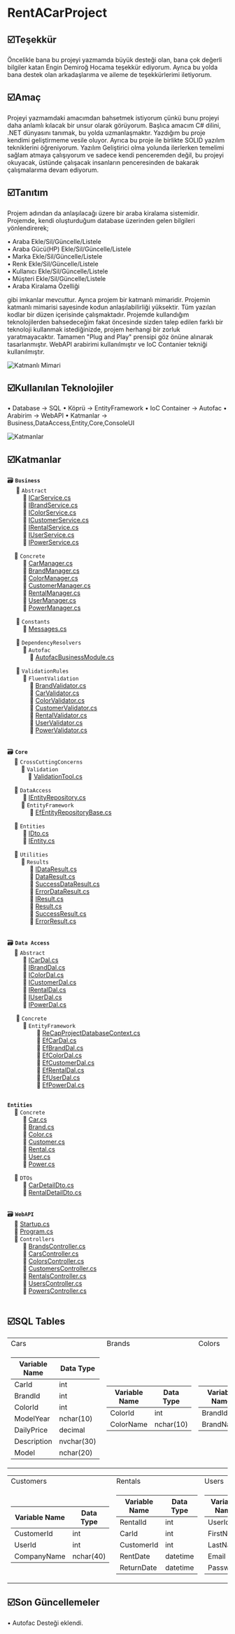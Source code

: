 # RentACarProject

## ☑️Teşekkür 
Öncelikle bana bu projeyi yazmamda büyük desteği olan, bana çok değerli bilgiler katan Engin Demiroğ Hocama teşekkür ediyorum. Ayrıca bu yolda bana destek olan arkadaşlarıma ve aileme de teşekkürlerimi iletiyorum.

## ☑️Amaç
Projeyi yazmamdaki amacımdan bahsetmek istiyorum çünkü bunu projeyi daha anlamlı kılacak bir unsur olarak görüyorum. Başlıca amacım C# dilini, .NET dünyasını tanımak, bu yolda uzmanlaşmaktır. Yazdığım bu proje kendimi geliştirmeme vesile oluyor. Ayrıca bu proje ile birlikte SOLID yazılım tekniklerini öğreniyorum. Yazılım Geliştirici olma yolunda ilerlerken temelimi sağlam atmaya çalışıyorum ve sadece kendi penceremden değil, bu projeyi okuyacak, üstünde çalışacak insanların penceresinden de bakarak çalışmalarıma devam ediyorum.

## ☑️Tanıtım
Projem adından da anlaşılacağı üzere bir araba kiralama sistemidir. Projemde, kendi oluşturduğum database üzerinden gelen bilgileri yönlendirerek;<br>

• Araba Ekle/Sil/Güncelle/Listele<br>
• Araba Gücü(HP) Ekle/Sil/Güncelle/Listele<br>
• Marka Ekle/Sil/Güncelle/Listele<br>
• Renk Ekle/Sil/Güncelle/Listele<br>
• Kullanıcı Ekle/Sil/Güncelle/Listele<br>
• Müşteri Ekle/Sil/Güncelle/Listele<br>
• Araba Kiralama Özelliği<br>

gibi imkanlar mevcuttur. Ayrıca projem bir katmanlı mimaridir. Projemin katmanlı mimarisi sayesinde kodun anlaşılabilirliği yüksektir. Tüm yazılan kodlar bir düzen içerisinde çalışmaktadır. Projemde kullandığım teknolojilerden bahsedeceğim fakat öncesinde sizden talep edilen farklı bir teknoloji kullanmak istediğinizde, projem herhangi bir zorluk yaratmayacaktır. Tamamen "Plug and Play" prensipi göz önüne alınarak tasarlanmıştır. WebAPI arabirimi kullanılmıştır ve IoC Contanier tekniği kullanılmıştır.

![Katmanlı Mimari](https://user-images.githubusercontent.com/77546366/108605441-21567d80-73c5-11eb-9536-fa39515740d4.PNG) 

## ☑️Kullanılan Teknolojiler
• Database → SQL
• Köprü → EntityFramework
• IoC Container → Autofac
• Arabirim → WebAPI
• Katmanlar → Business,DataAccess,Entity,Core,ConsoleUI

![Katmanlar](https://user-images.githubusercontent.com/77546366/108605460-3df2b580-73c5-11eb-9180-1cd05041a560.PNG)

## ☑️Katmanlar

🗃 **``Business``** <br>
&nbsp;&nbsp;&nbsp;&nbsp; 📂 ``Abstract`` <br>
&nbsp;&nbsp;&nbsp;&nbsp;&nbsp;&nbsp;&nbsp;&nbsp; 📃 [ICarService.cs](https://github.com/mustafasameturan/RentACarProject/blob/master/Business/Abstract/ICarService.cs) <br>
&nbsp;&nbsp;&nbsp;&nbsp;&nbsp;&nbsp;&nbsp;&nbsp; 📃 [IBrandService.cs](https://github.com/mustafasameturan/RentACarProject/blob/master/Business/Abstract/IBrandService.cs) <br>
&nbsp;&nbsp;&nbsp;&nbsp;&nbsp;&nbsp;&nbsp;&nbsp; 📃 [IColorService.cs](https://github.com/mustafasameturan/RentACarProject/blob/master/Business/Abstract/IColorService.cs) <br>
&nbsp;&nbsp;&nbsp;&nbsp;&nbsp;&nbsp;&nbsp;&nbsp; 📃 [ICustomerService.cs](https://github.com/mustafasameturan/RentACarProject/blob/master/Business/Abstract/ICustomerService.cs) <br>
&nbsp;&nbsp;&nbsp;&nbsp;&nbsp;&nbsp;&nbsp;&nbsp; 📃 [IRentalService.cs](https://github.com/mustafasameturan/RentACarProject/blob/master/Business/Abstract/IRentalService.cs) <br>
&nbsp;&nbsp;&nbsp;&nbsp;&nbsp;&nbsp;&nbsp;&nbsp; 📃 [IUserService.cs](https://github.com/mustafasameturan/RentACarProject/blob/master/Business/Abstract/IUserService.cs) <br>
&nbsp;&nbsp;&nbsp;&nbsp;&nbsp;&nbsp;&nbsp;&nbsp; 📃 [IPowerService.cs](https://github.com/mustafasameturan/RentACarProject/blob/master/Business/Abstract/IPowerService.cs) <br>

&nbsp;&nbsp;&nbsp;&nbsp;📂 ``Concrete`` <br>
&nbsp;&nbsp;&nbsp;&nbsp;&nbsp;&nbsp;&nbsp;&nbsp; 📃 [CarManager.cs](https://github.com/mustafasameturan/RentACarProject/blob/master/Business/Concrete/CarManager.cs) <br>
&nbsp;&nbsp;&nbsp;&nbsp;&nbsp;&nbsp;&nbsp;&nbsp; 📃 [BrandManager.cs](https://github.com/mustafasameturan/RentACarProject/blob/master/Business/Concrete/BrandManager.cs) <br>
&nbsp;&nbsp;&nbsp;&nbsp;&nbsp;&nbsp;&nbsp;&nbsp; 📃 [ColorManager.cs](https://github.com/mustafasameturan/RentACarProject/blob/master/Business/Concrete/ColorManager.cs) <br>
&nbsp;&nbsp;&nbsp;&nbsp;&nbsp;&nbsp;&nbsp;&nbsp; 📃 [CustomerManager.cs](https://github.com/mustafasameturan/RentACarProject/blob/master/Business/Concrete/CustomerManager.cs) <br>
&nbsp;&nbsp;&nbsp;&nbsp;&nbsp;&nbsp;&nbsp;&nbsp; 📃 [RentalManager.cs](https://github.com/mustafasameturan/RentACarProject/blob/master/Business/Concrete/RentalManager.cs) <br>
&nbsp;&nbsp;&nbsp;&nbsp;&nbsp;&nbsp;&nbsp;&nbsp; 📃 [UserManager.cs](https://github.com/mustafasameturan/RentACarProject/blob/master/Business/Concrete/UserManager.cs) <br>
&nbsp;&nbsp;&nbsp;&nbsp;&nbsp;&nbsp;&nbsp;&nbsp; 📃 [PowerManager.cs](https://github.com/mustafasameturan/RentACarProject/blob/master/Business/Concrete/PowerManager.cs) <br>

&nbsp;&nbsp;&nbsp;&nbsp; 📂 ``Constants`` <br>
&nbsp;&nbsp;&nbsp;&nbsp;&nbsp;&nbsp;&nbsp;&nbsp; 📃 [Messages.cs](https://github.com/mustafasameturan/RentACarProject/tree/master/Business/Constants) <br>

&nbsp;&nbsp;&nbsp;&nbsp; 📂 ``DependencyResolvers`` <br>
&nbsp;&nbsp;&nbsp;&nbsp;&nbsp;&nbsp;&nbsp;&nbsp; 📂 ``Autofac`` <br>
&nbsp;&nbsp;&nbsp;&nbsp;&nbsp;&nbsp;&nbsp;&nbsp;&nbsp;&nbsp;&nbsp;&nbsp; 📃 [AutofacBusinessModule.cs](https://github.com/mustafasameturan/RentACarProject/blob/master/Business/DependencyResolvers/Autofac/AutofacBusinessModule.cs) <br>

&nbsp;&nbsp;&nbsp;&nbsp; 📂 ``ValidationRules`` <br>
&nbsp;&nbsp;&nbsp;&nbsp;&nbsp;&nbsp;&nbsp;&nbsp; 📂 ``FluentValidation`` <br>
&nbsp;&nbsp;&nbsp;&nbsp;&nbsp;&nbsp;&nbsp;&nbsp;&nbsp;&nbsp;&nbsp;&nbsp; 📃 [BrandValidator.cs](https://github.com/mustafasameturan/RentACarProject/blob/master/Business/ValidationRules/FluentValidation/BrandValidator.cs) <br>
&nbsp;&nbsp;&nbsp;&nbsp;&nbsp;&nbsp;&nbsp;&nbsp;&nbsp;&nbsp;&nbsp;&nbsp; 📃 [CarValidator.cs](https://github.com/mustafasameturan/RentACarProject/blob/master/Business/ValidationRules/FluentValidation/CarValidator.cs) <br>
&nbsp;&nbsp;&nbsp;&nbsp;&nbsp;&nbsp;&nbsp;&nbsp;&nbsp;&nbsp;&nbsp;&nbsp; 📃 [ColorValidator.cs](https://github.com/mustafasameturan/RentACarProject/blob/master/Business/ValidationRules/FluentValidation/ColorValidator.cs) <br>
&nbsp;&nbsp;&nbsp;&nbsp;&nbsp;&nbsp;&nbsp;&nbsp;&nbsp;&nbsp;&nbsp;&nbsp; 📃 [CustomerValidator.cs](https://github.com/mustafasameturan/RentACarProject/blob/master/Business/ValidationRules/FluentValidation/CustomerValidator.cs) <br>
&nbsp;&nbsp;&nbsp;&nbsp;&nbsp;&nbsp;&nbsp;&nbsp;&nbsp;&nbsp;&nbsp;&nbsp; 📃 [RentalValidator.cs](https://github.com/mustafasameturan/RentACarProject/blob/master/Business/ValidationRules/FluentValidation/RentalValidator.cs) <br>
&nbsp;&nbsp;&nbsp;&nbsp;&nbsp;&nbsp;&nbsp;&nbsp;&nbsp;&nbsp;&nbsp;&nbsp; 📃 [UserValidator.cs](https://github.com/mustafasameturan/RentACarProject/blob/master/Business/ValidationRules/FluentValidation/UserValidator.cs) <br>
&nbsp;&nbsp;&nbsp;&nbsp;&nbsp;&nbsp;&nbsp;&nbsp;&nbsp;&nbsp;&nbsp;&nbsp; 📃 [PowerValidator.cs](https://github.com/mustafasameturan/RentACarProject/blob/master/Business/ValidationRules/FluentValidation/PowerValidator.cs) <br><br>


🗃 **``Core``** <br>
&nbsp;&nbsp;&nbsp;&nbsp;📂 ``CrossCuttingConcerns`` <br>
&nbsp;&nbsp;&nbsp;&nbsp;&nbsp;&nbsp;&nbsp;&nbsp;📂 ``Validation`` <br>
&nbsp;&nbsp;&nbsp;&nbsp;&nbsp;&nbsp;&nbsp;&nbsp;&nbsp;&nbsp;&nbsp;&nbsp;📃 [ValidationTool.cs](https://github.com/mustafasameturan/RentACarProject/blob/master/Core/CrossCuttingConcerns/Validation/FluentValidation/ValidationTool.cs) <br>

&nbsp;&nbsp;&nbsp;&nbsp;📂 ``DataAccess`` <br>
&nbsp;&nbsp;&nbsp;&nbsp;&nbsp;&nbsp;&nbsp;&nbsp; 📃 [IEntityRepository.cs](https://github.com/mustafasameturan/RentACarProject/blob/master/Core/DataAccess/IEntityRepository.cs) <br>
&nbsp;&nbsp;&nbsp;&nbsp;&nbsp;&nbsp;&nbsp;&nbsp;📂 ``EntityFramework`` <br>
&nbsp;&nbsp;&nbsp;&nbsp;&nbsp;&nbsp;&nbsp;&nbsp;&nbsp;&nbsp;&nbsp;&nbsp; 📃 [EfEntityRepositoryBase.cs](https://github.com/mustafasameturan/RentACarProject/blob/master/Core/DataAccess/EntityFramework/EfEntityRepositoryBase.cs) <br>

&nbsp;&nbsp;&nbsp;&nbsp;📂 ``Entities`` <br>
&nbsp;&nbsp;&nbsp;&nbsp;&nbsp;&nbsp;&nbsp;&nbsp; 📃 [IDto.cs](https://github.com/mustafasameturan/RentACarProject/blob/master/Core/Entities/IDto.cs) <br>
&nbsp;&nbsp;&nbsp;&nbsp;&nbsp;&nbsp;&nbsp;&nbsp; 📃 [IEntity.cs](https://github.com/mustafasameturan/RentACarProject/blob/master/Core/Entities/IEntity.cs) <br>

&nbsp;&nbsp;&nbsp;&nbsp;📂 ``Utilities`` <br>
&nbsp;&nbsp;&nbsp;&nbsp;&nbsp;&nbsp;&nbsp;&nbsp;📂 ``Results`` <br>
&nbsp;&nbsp;&nbsp;&nbsp;&nbsp;&nbsp;&nbsp;&nbsp;&nbsp;&nbsp;&nbsp;&nbsp; 📃 [IDataResult.cs](https://github.com/mustafasameturan/RentACarProject/blob/master/Core/Utilities/Results/IDataResult.cs) <br>
&nbsp;&nbsp;&nbsp;&nbsp;&nbsp;&nbsp;&nbsp;&nbsp;&nbsp;&nbsp;&nbsp;&nbsp; 📃 [DataResult.cs](https://github.com/mustafasameturan/RentACarProject/blob/master/Core/Utilities/Results/DataResult.cs) <br>
&nbsp;&nbsp;&nbsp;&nbsp;&nbsp;&nbsp;&nbsp;&nbsp;&nbsp;&nbsp;&nbsp;&nbsp; 📃 [SuccessDataResult.cs](https://github.com/mustafasameturan/RentACarProject/blob/master/Core/Utilities/Results/SuccessDataResult.cs) <br>
&nbsp;&nbsp;&nbsp;&nbsp;&nbsp;&nbsp;&nbsp;&nbsp;&nbsp;&nbsp;&nbsp;&nbsp; 📃 [ErrorDataResult.cs](https://github.com/mustafasameturan/RentACarProject/blob/master/Core/Utilities/Results/ErrorDataResult.cs) <br>
&nbsp;&nbsp;&nbsp;&nbsp;&nbsp;&nbsp;&nbsp;&nbsp;&nbsp;&nbsp;&nbsp;&nbsp; 📃 [IResult.cs](https://github.com/mustafasameturan/RentACarProject/blob/master/Core/Utilities/Results/IResult.cs) <br>
&nbsp;&nbsp;&nbsp;&nbsp;&nbsp;&nbsp;&nbsp;&nbsp;&nbsp;&nbsp;&nbsp;&nbsp; 📃 [Result.cs](https://github.com/mustafasameturan/RentACarProject/blob/master/Core/Utilities/Results/Result.cs) <br>
&nbsp;&nbsp;&nbsp;&nbsp;&nbsp;&nbsp;&nbsp;&nbsp;&nbsp;&nbsp;&nbsp;&nbsp; 📃 [SuccessResult.cs](https://github.com/mustafasameturan/RentACarProject/blob/master/Core/Utilities/Results/SuccessResult.cs) <br>
&nbsp;&nbsp;&nbsp;&nbsp;&nbsp;&nbsp;&nbsp;&nbsp;&nbsp;&nbsp;&nbsp;&nbsp; 📃 [ErrorResult.cs](https://github.com/mustafasameturan/RentACarProject/blob/master/Core/Utilities/Results/ErrorResult.cs) <br><br>


🗃 **``Data Access``** <br>
&nbsp;&nbsp;&nbsp;&nbsp;📂 ``Abstract`` <br>
&nbsp;&nbsp;&nbsp;&nbsp;&nbsp;&nbsp;&nbsp;&nbsp; 📃 [ICarDal.cs](https://github.com/mustafasameturan/RentACarProject/blob/master/DataAccess/Abstract/ICarDal.cs) <br>
&nbsp;&nbsp;&nbsp;&nbsp;&nbsp;&nbsp;&nbsp;&nbsp; 📃 [IBrandDal.cs](https://github.com/mustafasameturan/RentACarProject/blob/master/DataAccess/Abstract/IBrandDal.cs) <br>
&nbsp;&nbsp;&nbsp;&nbsp;&nbsp;&nbsp;&nbsp;&nbsp; 📃 [IColorDal.cs](https://github.com/mustafasameturan/RentACarProject/blob/master/DataAccess/Abstract/IColorDal.cs) <br>
&nbsp;&nbsp;&nbsp;&nbsp;&nbsp;&nbsp;&nbsp;&nbsp; 📃 [ICustomerDal.cs](https://github.com/mustafasameturan/RentACarProject/blob/master/DataAccess/Abstract/ICustomerDal.cs) <br>
&nbsp;&nbsp;&nbsp;&nbsp;&nbsp;&nbsp;&nbsp;&nbsp; 📃 [IRentalDal.cs](https://github.com/mustafasameturan/RentACarProject/blob/master/DataAccess/Abstract/IRentalDal.cs) <br>
&nbsp;&nbsp;&nbsp;&nbsp;&nbsp;&nbsp;&nbsp;&nbsp; 📃 [IUserDal.cs](https://github.com/mustafasameturan/RentACarProject/blob/master/DataAccess/Abstract/IUserDal.cs) <br>
&nbsp;&nbsp;&nbsp;&nbsp;&nbsp;&nbsp;&nbsp;&nbsp; 📃 [IPowerDal.cs](https://github.com/mustafasameturan/RentACarProject/blob/master/DataAccess/Abstract/IPowerDal.cs) <br>


&nbsp;&nbsp;&nbsp;&nbsp; 📂 ``Concrete`` <br>
&nbsp;&nbsp;&nbsp;&nbsp;&nbsp;&nbsp;&nbsp;&nbsp; 📂 ``EntityFramework`` <br>
&nbsp;&nbsp;&nbsp;&nbsp;&nbsp;&nbsp;&nbsp;&nbsp;&nbsp;&nbsp;&nbsp;&nbsp;&nbsp;&nbsp;&nbsp;&nbsp;  📃 [ReCapProjectDatabaseContext.cs](https://github.com/mustafasameturan/RentACarProject/blob/master/DataAccess/Concrete/EntityFramework/ReCapProjectDatabaseContext.cs) <br>
&nbsp;&nbsp;&nbsp;&nbsp;&nbsp;&nbsp;&nbsp;&nbsp;&nbsp;&nbsp;&nbsp;&nbsp;&nbsp;&nbsp;&nbsp;&nbsp;  📃 [EfCarDal.cs](https://github.com/mustafasameturan/RentACarProject/blob/master/DataAccess/Concrete/EntityFramework/EfCarDal.cs) <br>
&nbsp;&nbsp;&nbsp;&nbsp;&nbsp;&nbsp;&nbsp;&nbsp;&nbsp;&nbsp;&nbsp;&nbsp;&nbsp;&nbsp;&nbsp;&nbsp;  📃 [EfBrandDal.cs](https://github.com/mustafasameturan/RentACarProject/blob/master/DataAccess/Concrete/EntityFramework/EfBrandDal.cs) <br>
&nbsp;&nbsp;&nbsp;&nbsp;&nbsp;&nbsp;&nbsp;&nbsp;&nbsp;&nbsp;&nbsp;&nbsp;&nbsp;&nbsp;&nbsp;&nbsp;  📃 [EfColorDal.cs](https://github.com/mustafasameturan/RentACarProject/blob/master/DataAccess/Concrete/EntityFramework/EfColorDal.cs) <br>
&nbsp;&nbsp;&nbsp;&nbsp;&nbsp;&nbsp;&nbsp;&nbsp;&nbsp;&nbsp;&nbsp;&nbsp;&nbsp;&nbsp;&nbsp;&nbsp;  📃 [EfCustomerDal.cs](https://github.com/mustafasameturan/RentACarProject/blob/master/DataAccess/Concrete/EntityFramework/EfCustomerDal.cs) <br>
&nbsp;&nbsp;&nbsp;&nbsp;&nbsp;&nbsp;&nbsp;&nbsp;&nbsp;&nbsp;&nbsp;&nbsp;&nbsp;&nbsp;&nbsp;&nbsp;  📃 [EfRentalDal.cs](https://github.com/mustafasameturan/RentACarProject/blob/master/DataAccess/Concrete/EntityFramework/EfRentalDal.cs) <br>
&nbsp;&nbsp;&nbsp;&nbsp;&nbsp;&nbsp;&nbsp;&nbsp;&nbsp;&nbsp;&nbsp;&nbsp;&nbsp;&nbsp;&nbsp;&nbsp;  📃 [EfUserDal.cs](https://github.com/mustafasameturan/RentACarProject/blob/master/DataAccess/Concrete/EntityFramework/EfUserDal.cs) <br>
&nbsp;&nbsp;&nbsp;&nbsp;&nbsp;&nbsp;&nbsp;&nbsp;&nbsp;&nbsp;&nbsp;&nbsp;&nbsp;&nbsp;&nbsp;&nbsp;  📃 [EfPowerDal.cs](https://github.com/mustafasameturan/RentACarProject/blob/master/DataAccess/Concrete/EntityFramework/EfPowerDal.cs) <br><br>


 **``Entities``** <br>
&nbsp;&nbsp;&nbsp;&nbsp;📂 ``Concrete`` <br>
&nbsp;&nbsp;&nbsp;&nbsp;&nbsp;&nbsp;&nbsp;&nbsp; 📃 [Car.cs](https://github.com/mustafasameturan/RentACarProject/blob/master/Entities/Concrete/Car.cs) <br>
&nbsp;&nbsp;&nbsp;&nbsp;&nbsp;&nbsp;&nbsp;&nbsp; 📃 [Brand.cs](https://github.com/mustafasameturan/RentACarProject/blob/master/Entities/Concrete/Brand.cs) <br>
&nbsp;&nbsp;&nbsp;&nbsp;&nbsp;&nbsp;&nbsp;&nbsp; 📃 [Color.cs](https://github.com/mustafasameturan/RentACarProject/blob/master/Entities/Concrete/Color.cs) <br>
&nbsp;&nbsp;&nbsp;&nbsp;&nbsp;&nbsp;&nbsp;&nbsp; 📃 [Customer.cs](https://github.com/mustafasameturan/RentACarProject/blob/master/Entities/Concrete/Customer.cs) <br>
&nbsp;&nbsp;&nbsp;&nbsp;&nbsp;&nbsp;&nbsp;&nbsp; 📃 [Rental.cs](https://github.com/mustafasameturan/RentACarProject/blob/master/Entities/Concrete/Rental.cs) <br>
&nbsp;&nbsp;&nbsp;&nbsp;&nbsp;&nbsp;&nbsp;&nbsp; 📃 [User.cs](https://github.com/mustafasameturan/RentACarProject/blob/master/Entities/Concrete/User.cs) <br>
&nbsp;&nbsp;&nbsp;&nbsp;&nbsp;&nbsp;&nbsp;&nbsp; 📃 [Power.cs](https://github.com/mustafasameturan/RentACarProject/blob/master/Entities/Concrete/Power.cs) <br>

&nbsp;&nbsp;&nbsp;&nbsp;📂 ``DTOs`` <br>
&nbsp;&nbsp;&nbsp;&nbsp;&nbsp;&nbsp;&nbsp;&nbsp; 📃 [CarDetailDto.cs](https://github.com/mustafasameturan/RentACarProject/tree/master/Entities/DTOs) <br>
&nbsp;&nbsp;&nbsp;&nbsp;&nbsp;&nbsp;&nbsp;&nbsp; 📃 [RentalDetailDto.cs](https://github.com/mustafasameturan/RentACarProject/blob/master/Entities/DTOs/RentalDetailDto.cs) <br><br>


🗃 **``WebAPI``** <br>
&nbsp;&nbsp;&nbsp;&nbsp;📃 [Startup.cs](https://github.com/mustafasameturan/RentACarProject/blob/master/WebAPI/Startup.cs) <br>
&nbsp;&nbsp;&nbsp;&nbsp;📃 [Program.cs](https://github.com/mustafasameturan/RentACarProject/blob/master/WebAPI/Program.cs) <br>
&nbsp;&nbsp;&nbsp;&nbsp;📂 ``Controllers`` <br>
&nbsp;&nbsp;&nbsp;&nbsp;&nbsp;&nbsp;&nbsp;&nbsp; 📃 [BrandsController.cs](https://github.com/mustafasameturan/RentACarProject/blob/master/WebAPI/Controllers/BrandsController.cs) <br>
&nbsp;&nbsp;&nbsp;&nbsp;&nbsp;&nbsp;&nbsp;&nbsp; 📃 [CarsController.cs](https://github.com/mustafasameturan/RentACarProject/blob/master/WebAPI/Controllers/CarsController.cs) <br>
&nbsp;&nbsp;&nbsp;&nbsp;&nbsp;&nbsp;&nbsp;&nbsp; 📃 [ColorsController.cs](https://github.com/mustafasameturan/RentACarProject/blob/master/WebAPI/Controllers/ColorsController.cs) <br>
&nbsp;&nbsp;&nbsp;&nbsp;&nbsp;&nbsp;&nbsp;&nbsp; 📃 [CustomersController.cs](https://github.com/mustafasameturan/RentACarProject/blob/master/WebAPI/Controllers/CustomersController.cs) <br>
&nbsp;&nbsp;&nbsp;&nbsp;&nbsp;&nbsp;&nbsp;&nbsp; 📃 [RentalsController.cs](https://github.com/mustafasameturan/RentACarProject/blob/master/WebAPI/Controllers/RentalsController.cs) <br>
&nbsp;&nbsp;&nbsp;&nbsp;&nbsp;&nbsp;&nbsp;&nbsp; 📃 [UsersController.cs](https://github.com/mustafasameturan/RentACarProject/blob/master/WebAPI/Controllers/UsersController.cs) <br>
&nbsp;&nbsp;&nbsp;&nbsp;&nbsp;&nbsp;&nbsp;&nbsp; 📃 [PowersController.cs](https://github.com/mustafasameturan/RentACarProject/blob/master/WebAPI/Controllers/PowersController.cs) <br><br>



## ☑️SQL Tables

<table>
  <tr>
    <td>Cars</td>
     <td>Brands</td>
     <td>Colors</td>
     <td>Powers</td>
  </tr>
  <tr>
    <td>

Variable Name | Data Type
------------ | -------------
CarId | int
BrandId | int
ColorId | int
ModelYear | nchar(10)
DailyPrice | decimal
Description | nvchar(30)
Model | nchar(20)
   
   </td>
    <td>

Variable Name | Data Type
------------ | -------------
ColorId | int
ColorName | nchar(10)
   
   </td>
    <td>

Variable Name | Data Type
------------ | -------------
BrandId | int
BrandName | nchar(12)
   
   </td>
   <td>
  
Variable Name | Data Type
--------------|--------------
PowerId | int
BrandId | int
CarId | int
HorsePower | nchar(4)  
  
   </td>
  </tr>
 </table>
 
 <table>
  <tr>
    <td>Customers</td>
     <td>Rentals</td>
     <td>Users</td>
  </tr>
  <tr>
    <td>

Variable Name | Data Type
------------ | -------------
CustomerId | int
UserId | int
CompanyName | nchar(40)
   
   </td>
    <td>

Variable Name | Data Type
------------ | -------------
RentalId | int
CarId | int
CustomerId | int
RentDate | datetime
ReturnDate | datetime

   </td>
    <td>

Variable Name | Data Type
------------ | -------------
UserId | int
FirstName | nchar(25)
LastName | nchar(20)
Email | nchar(50)
Password | nchar(20)

   </td>
  </tr>
 </table>

## ☑️Son Güncellemeler
• Autofac Desteği eklendi.



